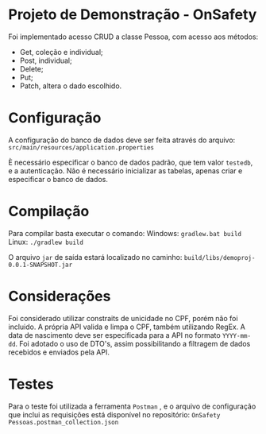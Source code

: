 # Projeto de Demonstração - OnSafety
Foi implementado acesso CRUD a classe Pessoa, com acesso aos métodos:
  - Get, coleção e individual;
  - Post, individual;
  - Delete;
  - Put;
  - Patch, altera o dado escolhido.
 
 # Configuração
 A configuração do banco de dados deve ser feita através do arquivo:
 ```src/main/resources/application.properties```
 
 È necessário especificar o banco de dados padrão, que tem valor ``` testedb ```, e a autenticação.
 Não é necessário inicializar as tabelas, apenas criar e especificar o banco de dados.
 
 # Compilação
 Para compilar basta executar o comando:
 Windows: ``` gradlew.bat build ```
 Linux: ``` ./gradlew build ```
 
 O arquivo ```jar``` de saída estará localizado no caminho:
 ``` build/libs/demoproj-0.0.1-SNAPSHOT.jar ```
 
 # Considerações
 Foi considerado utilizar constraits de unicidade no CPF, porém não foi incluido.
 A própria API valida e limpa o CPF, também utilizando RegEx.
 A data de nascimento deve ser especificada para a API no formato ``` YYYY-mm-dd ```.
 Foi adotado o uso de DTO's, assim possibilitando a filtragem de dados recebidos e enviados pela API.
 
 # Testes
 Para o teste foi utilizada a ferramenta ``` Postman ``` , e o arquivo de configuração que inclui as requisições está disponível no repositório:
 ``` OnSafety Pessoas.postman_collection.json ``` 
